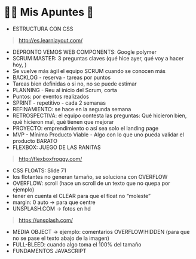 # 🙋🏻 Mis Apuntes 📝

* ESTRUCTURA CON CSS
> http://es.learnlayout.com/
* DEPRONTO VEMOS WEB COMPONENTS: Google polymer
* SCRUM MASTER: 3 preguntas claves (qué hice ayer, qué voy a hacer hoy, )
* Se vuelve más ágil el equipo SCRUM cuando se conocen más
* BACKLOG - reserva - tareas por puntos
* Tareas bien definidas o si no, no se puede estimar
* PLANNING - Reu al inicio del Scrum, corta
* Puntos: por eventos realizados
* SPRINT - repetitivo - cada 2 semanas
* REFINAMIENTO: se hace en la segunda semana
* RETROSPECTIVA: el equipo contesta las preguntas: Qué hicieron bien, qué hicieron mal, qué tienen que mejorar
* PROYECTO: emprendimiento o así sea solo el landing page
* MVP - Mínimo Producto Viable - Algo con lo que uno pueda validar el producto BARATO
* FLEXBOX: JUEGO DE LAS RANITAS
>http://flexboxfroggy.com/
* CSS FLOATS: Slide 71
* los flotantes no generan tamaño, se soluciona con OVERFLOW
* OVERFLOW: scroll (hace un scroll de un texto que no quepa por ejemplo)
* tener en cuenta el CLEAR para que el float no “moleste”
* margin: 0 auto -> para que centre
* UNSPLASH.COM -> fotos en hd
> https://unsplash.com/
* MEDIA OBJECT -> ejemplo: comentarios OVERFLOW:HIDDEN
  (para que no se pase el texto abajo de la imagen)
* FULL-BLEED: cuando algo toma el 100% del tamaño
* FUNDAMENTOS JAVASCRIPT
